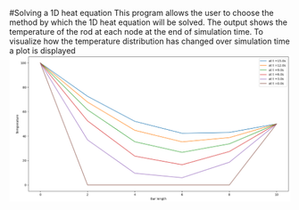 #Solving a 1D heat equation 
This program allows the user to choose the method by which the 1D heat equation will be solved.
The output shows the temperature of the rod at each node at the end of simulation time.
To visualize how the temperature distribution has changed over simulation time a plot is displayed
<img src="graph.png">  